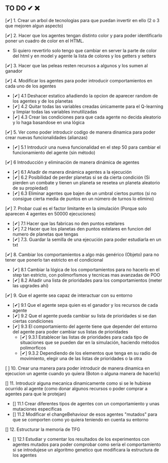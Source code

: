 ## TO DO ✔ ❌

[✔] 1. Crear un arbol de tecnologias para que puedan invertir en ello (2 o 3 que mejoren algun aspecto)

[✔] 2. Hacer que los agentes tengan distinto color y para poder identificarlo poner un cuadro de color en el HTML.
- Si quiero revertirlo solo tengo que cambiar en server la parte de color del html y en model y agente la lista de colores y los getters y setters

[✔] 3. Hacer que las peleas resten recursos a algunos y los sumen al ganador

[✔] 4. Modificar los agentes para poder introducir comportamientos en cada uno de los agentes 
- [✔] 4.1 Deshacer estatico añadiendo la opcion de aparecer random de los agentes y de los planetas
- [✔] 4.2 Quitar todas las variables creadas únicamente para el Q-learning y limpiar todas las variables innutilizadas 
- [✔] 4.3 Crear las condiciones para que cada agente no decida aleatorio y lo haga basandose en una lógica 

[✔] 5. Ver como poder introducir codigo de manera dinamica para poder crear nuevas funcionalidades (alianzas)
- [✔] 5.1 Introducir una nueva funcionalidad en el step 50 para cambiar el funcionamiento del agente (sin método)

[✔] 6 Introducción y eliminación de manera dinámica de agentes 
- [✔] 6.1 Añadir de manera dinámica agentes a la ejecución
- [✔] 6.2 Posibilidad de perder planetas si se da cierta condición (Si pierden un combate y tienen un planeta se resetea un planeta aleatorio de su propiedad)
- [✔] 6.3 Eliminar agentes que bajen de un umbral ciertos puntos (si no consigue cierta media de puntos en un número de turnos lo elimino)

[✔] 7. Probar cual es el factor limitante en la simulación (Porque solo aparecen 4 agentes en 50000 ejecuciones)
- [✔] 7.1 Hacer que las fabricas no den puntos estelares
- [✔] 7.2 Hacer que los planetas den puntos estelares en funcion del numero de planetas que tengas
- [✔] 7.3. Guardar la semilla de una ejecución para poder estudiarla en un txt 

[✔] 8. Cambiar los comportamientos a algo más genérico (Objeto) para no tener que ponerlo tan estricto en el condicional 
- [✔] 8.1 Cambiar la lógica de los comportamientos para no hacerlo en el step tan estricto, con polimorfismos y tecnicas mas avanzadas de POO
- [✔] 8.2 Añadir una lista de prioridades para los comportamientos (meter las upgrades ahí)

[✔] 9. Que el agente sea capaz de interactuar con su entorno
- [✔] 9.1 Que el agente sepa quien es el ganador y los recursos de cada agente
- [✔] 9.2 Que el agente pueda cambiar su lista de prioridades si se dan ciertas condiciones 
- [✔] 9.3 El comportamiento del agente tiene que depender del entorno del agente para poder cambiar sus listas de prioridades
  - [✔] 9.3.1 Establecer las listas de prioridades para cada tipo de situaciones que se pueden dar en la simulación, haciendo métodos polimorficos
  - [✔] 9.3.2 Dependiendo de los elementos que tenga en su radio de movimiento, elegir una de las listas de prioridades o la otra

[ ] 10. Crear una manera para poder introducir de manera dinamica en ejecucion un agente cuando yo quiera (Boton o alguna manera de hacerlo) 

[] 11. Introducir alguna mecanica dinamicamente como si se le hubiese ocurrido al agente (como donar algunos recursos o poder comprar a agentes para que le protejan)
- [] 11.1 Crear diferentes tipos de agentes con un comportamiento y unas mutaciones especificas
- [] 11.2 Modificar el changeBehaviour de esos agentes "mutados" para que se comporten como yo quiera teniendo en cuenta su entorno

[] 12. Estructurar la memoria de TFG
- [] 12.1 Estudiar y comentar los resultados de los experimentos con agentes mutados para poder comprobar como sería el comportamiento si se introdujese un algoritmo genetico que modificara la estructura de los agentes 
